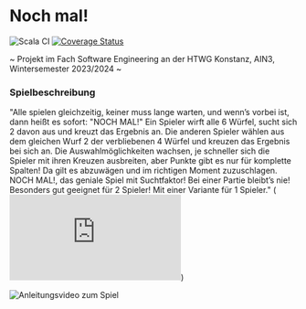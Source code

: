 # Noch mal!
![Scala CI](https://github.com/TomkeV/nochmal/actions/workflows/scala.yml/badge.svg) [![Coverage Status](https://coveralls.io/repos/github/TomkeV/nochmal/badge.svg?branch=main)](https://coveralls.io/github/TomkeV/nochmal?branch=main)

~ Projekt im Fach Software Engineering an der HTWG Konstanz, AIN3, Wintersemester 2023/2024 ~

### Spielbeschreibung
"Alle spielen gleichzeitig, keiner muss lange warten, und wenn’s vorbei ist, dann heißt es sofort: "NOCH MAL!" Ein Spieler wirft alle 6 Würfel, sucht sich 2 davon aus und kreuzt das Ergebnis an. Die anderen Spieler wählen aus dem gleichen Wurf 2 der verbliebenen 4 Würfel und kreuzen das Ergebnis bei sich an. Die Auswahlmöglichkeiten wachsen, je schneller sich die Spieler mit ihren Kreuzen ausbreiten, aber Punkte gibt es nur für komplette Spalten! Da gilt es abzuwägen und im richtigen Moment zuzuschlagen. NOCH MAL!, das geniale Spiel mit Suchtfaktor! Bei einer Partie bleibt’s nie! Besonders gut geeignet für 2 Spieler! Mit einer Variante für 1 Spieler." (![Quelle](https://www.schmidtspiele.de/details/produkt/noch-mal-.html))

![Anleitungsvideo zum Spiel](https://youtu.be/bYpn4tOKQ7A?feature=shared)